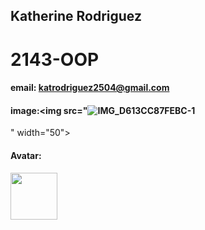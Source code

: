 ## Katherine Rodriguez
# 2143-OOP
#### email: katrodriguez2504@gmail.com
#### image:<img src="![IMG_D613CC87FEBC-1](https://github.com/user-attachments/assets/02cc7e21-2bf0-42ed-a0b1-c41107404fc8)
" width="50">
#### Avatar:
<img src="![Tezza-4979](https://github.com/user-attachments/assets/bb7ef6ef-f67a-4f4c-8642-fb02e899351f)" width="75">
